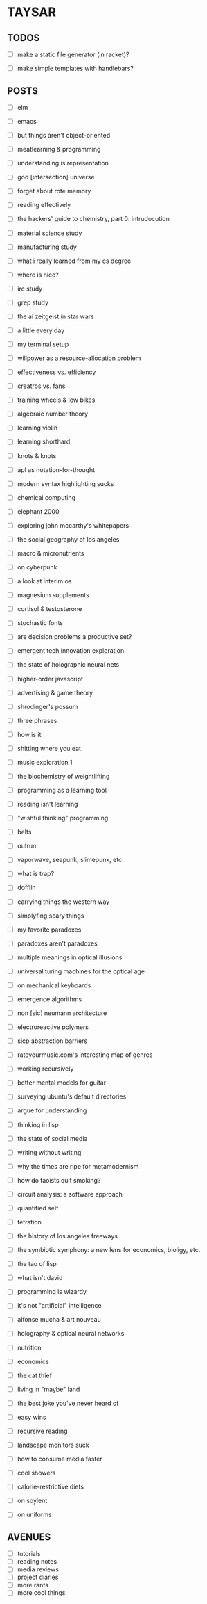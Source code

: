 
# TAYSAR


## TODOS

- [ ] make a static file generator (in racket)?
- [ ] make simple templates with handlebars?


## POSTS

- [ ] elm
- [ ] emacs
- [ ] but things aren't object-oriented
- [ ] meatlearning & programming
- [ ] understanding is representation
- [ ] god [intersection] universe
- [ ] forget about rote memory
- [ ] reading effectively
- [ ] the hackers' guide to chemistry, part 0: intrudocution
- [ ] material science study
- [ ] manufacturing study
- [ ] what i really learned from my cs degree
- [ ] where is nico?
- [ ] irc study
- [ ] grep study
- [ ] the ai zeitgeist in star wars
- [ ] a little every day
- [ ] my terminal setup
- [ ] willpower as a resource-allocation problem
- [ ] effectiveness vs. efficiency
- [ ] creatros vs. fans
- [ ] training wheels & low bikes
- [ ] algebraic number theory
- [ ] learning violin
- [ ] learning shorthard
- [ ] knots & knots
- [ ] apl as notation-for-thought
- [ ] modern syntax highlighting sucks
- [ ] chemical computing
- [ ] elephant 2000
- [ ] exploring john mccarthy's whitepapers
- [ ] the social geography of los angeles
- [ ] macro & micronutrients
- [ ] on cyberpunk
- [ ] a look at interim os
- [ ] magnesium supplements
- [ ] cortisol & testosterone
- [ ] stochastic fonts
- [ ] are decision problems a productive set?
- [ ] emergent tech innovation exploration
- [ ] the state of holographic neural nets
- [ ] higher-order javascript
- [ ] advertising & game theory
- [ ] shrodinger's possum
- [ ] three phrases
- [ ] how is it
- [ ] shitting where you eat
- [ ] music exploration 1
- [ ] the biochemistry of weightlifting
- [ ] programming as a learning tool
- [ ] reading isn't learning
- [ ] "wishful thinking" programming
- [ ] belts
- [ ] outrun
- [ ] vaporwave, seapunk, slimepunk, etc.
- [ ] what is trap?
- [ ] dofflin
- [ ] carrying things the western way
- [ ] simplyfing scary things
- [ ] my favorite paradoxes
- [ ] paradoxes aren't paradoxes
- [ ] multiple meanings in optical illusions
- [ ] universal turing machines for the optical age
- [ ] on mechanical keyboards
- [ ] emergence algorithms
- [ ] non [sic] neumann architecture
- [ ] electroreactive polymers
- [ ] sicp abstraction barriers
- [ ] rateyourmusic.com's interesting map of genres
- [ ] working recursively
- [ ] better mental models for guitar
- [ ] surveying ubuntu's default directories
- [ ] argue for understanding
- [ ] thinking in lisp
- [ ] the state of social media
- [ ] writing without writing
- [ ] why the times are ripe for metamodernism
- [ ] how do taoists quit smoking?
- [ ] circuit analysis: a software approach
- [ ] quantified self
- [ ] tetration
- [ ] the history of los angeles freeways
- [ ] the symbiotic symphony: a new lens for economics, bioligy, etc.
- [ ] the tao of lisp
- [ ] what isn't david
- [ ] programming is wizardy
- [ ] it's not "artificial" intelligence
- [ ] alfonse mucha &  art nouveau
- [ ] holography & optical neural networks
- [ ] nutrition
- [ ] economics
- [ ] the cat thief
- [ ] living in "maybe" land
- [ ] the best joke you've never heard of
- [ ] easy wins
- [ ] recursive reading
- [ ] landscape monitors suck
- [ ] how to consume media faster
- [ ] cool showers
- [ ] calorie-restrictive diets
- [ ] on soylent
- [ ] on uniforms


## AVENUES

- [ ] tutorials
- [ ] reading notes
- [ ] media reviews
- [ ] project diaries
- [ ] more rants
- [ ] more cool things

